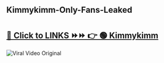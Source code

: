 
 ## Kimmykimm-Only-Fans-Leaked

# <h2><a href="https://clipsfans.com/Kimmykimm&ref=git">🔗 Click to LINKS ⏩⏩ 👉 🟢 Kimmykimm </a></h2>

<a href="https://clipsfans.com/Kimmykimm&ref=git" rel="nofollow" data-target="animated-image.originalLink"><img src="https://i.ibb.co.com/xMMVF88/686577567.gif" alt="Viral Video Original" style="max-width: 100%; display: inline-block;" data-target="animated-image.originalImage"></a>
